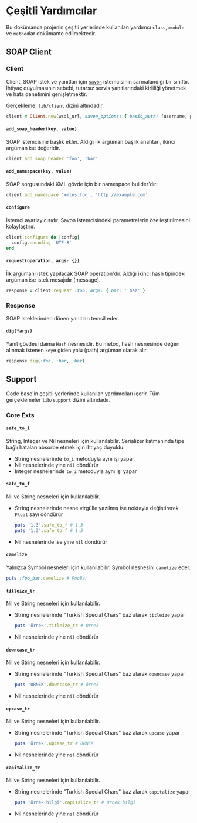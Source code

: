 Çeşitli Yardımcılar
===================

Bu dokümanda projenin çeşitli yerlerinde kullanılan yardımcı `class`, `module`
ve `method`lar dokümante edilmektedir.

SOAP Client
-----------

### Client

Client, SOAP istek ve yanıtları için [`savon`](https://savonrb.com) istemcisinin
sarmalandığı bir sınıftır. İhtiyaç duyulmasının sebebi, tutarsız servis
yanıtlarındaki kirliliği yönetmek ve hata denetimini genişletmektir.

Gerçekleme, `lib/client` dizini altındadır.

```ruby
client = Client.new(wsdl_url, savon_options: { basic_auth: [username, password] })
```

#### `add_soap_header(key, value)`

SOAP istemcisine başlık ekler. Aldığı ilk argüman başlık anahtarı, ikinci
argüman ise değeridir.

```ruby
client.add_soap_header 'foo', 'bar'
```

#### `add_namespace(key, value)`

SOAP sorgusundaki XML gövde için bir namespace builder'dır.

```ruby
client.add_namespace 'xmlns:foo', 'http://example.com'
```

#### `configure`

İstemci ayarlayıcısıdır. Savon istemcisindeki parametrelerin özelleştirilmesini kolaylaştırır.

```ruby
client.configure do |config|
  config.encoding 'UTF-8'
end
```

#### `request(operation, args: {})`

İlk argümanı istek yapılacak SOAP operation'dır. Aldığı ikinci hash tipindeki
argüman ise istek mesajıdır (message).

```ruby
response = client.request :foo, args: { bar: ' baz' }
```

### Response

SOAP isteklerinden dönen yanıtları temsil eder.

#### `dig(*args)`

Yanıt gövdesi daima `Hash` nesnesidir. Bu metod, hash nesnesinde değeri alınmak
istenen `key`e giden yolu (path) argüman olarak alır.

```ruby
response.dig(:foo, :bar, :baz)
```

Support
-------

Code base'in çeşitli yerlerinde kullanılan yardımcıları içerir. Tüm
gerçeklemeler `lib/support` dizini altındadır.

### Core Exts

#### `safe_to_i`

String, Integer ve Nil nesneleri için kullanılabilir. Serializer katmanında tipe
bağlı hataları absorbe etmek için ihtiyaç duyuldu.

- String nesnelerinde `to_i` metoduyla aynı işi yapar
- Nil nesnelerinde yine `nil` döndürür
- Integer nesnelerinde `to_i` metoduyla aynı işi yapar

#### `safe_to_f`

Nil ve String nesneleri için kullanılabilir.

- String nesnelerinde nesne virgülle yazılmış ise noktayla değiştirerek `Float`
  sayı döndürür

  ```ruby
  puts '1,3'.safe_to_f # 1.3
  puts '1.3'.safe_to_f # 1.3
  ```

- Nil nesnelerinde ise yine `nil` döndürür

#### `camelize`

Yalnızca Symbol nesneleri için kullanılabilir. Symbol nesnesini `camelize` eder.

```ruby
puts :foo_bar.camelize # FooBar
```

#### `titleize_tr`

Nil ve String nesneleri için kullanılabilir.

- String nesnelerinde "Turkish Special Chars" baz alarak `titleize` yapar

  ```ruby
  puts 'örnek'.titleize_tr # Örnek
  ```

- Nil nesnelerinde yine `nil` döndürür

#### `downcase_tr`

Nil ve String nesneleri için kullanılabilir.

- String nesnelerinde "Turkish Special Chars" baz alarak `downcase` yapar

  ```ruby
  puts 'ÖRNEK'.downcase_tr # örnek
  ```

- Nil nesnelerinde yine `nil` döndürür

#### `upcase_tr`

Nil ve String nesneleri için kullanılabilir.

- String nesnelerinde "Turkish Special Chars" baz alarak `upcase` yapar

  ```ruby
  puts 'örnek'.upcase_tr # ÖRNEK
  ```

- Nil nesnelerinde yine `nil` döndürür

#### `capitalize_tr`

Nil ve String nesneleri için kullanılabilir.

- String nesnelerinde "Turkish Special Chars" baz alarak `capitalize` yapar

  ```ruby
  puts 'örnek bilgi'.capitalize_tr # Örnek bilgi
  ```

- Nil nesnelerinde yine `nil` döndürür
